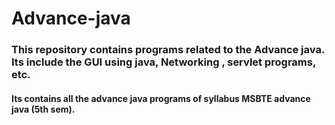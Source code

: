 # Advance-java
### This repository contains programs related to the Advance java. Its include the GUI using java, Networking , servlet programs, etc.
#### Its contains all the advance java programs of syllabus MSBTE advance java (5th sem).

